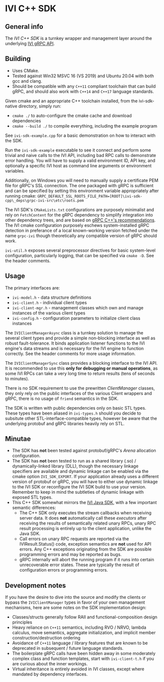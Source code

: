 # IVI C++ SDK

## General info
The *IVI C++ SDK* is a turnkey wrapper and management layer around the underlying [IVI gRPC API](https://github.com/MythicalGames/ivi-sdk-proto/).

## Building

* Uses CMake.
* Tested against Win32 MSVC 16 (VS 2019) and Ubuntu 20.04 with both gcc and clang.
* Should be compatible with any `C++11` compliant toolchain that can build gRPC, and should also work with `C++14` and `C++17` language standards.

Given cmake and an appropriate C++ toolchain installed, from the ivi-sdk-native directory, simply run:
* `cmake ./` to auto-configure the cmake cache and download dependencies
* `cmake --build ./` to compile everything, including the example program

See `ivi-sdk-example.cpp` for a basic demonstration on how to interact with the SDK.

Run the `ivi-sdk-example` executable to see it connect and perform some trivial and naive calls to the IVI API, including bad RPC calls to demonstrate error handling.  You will have to supply a valid environment ID, API key, and optionally a specific IVI host as command line arguments or environment variables.

Additionally, on Windows you will need to manually supply a certificate PEM file for gRPC's SSL connection. The one packaged with gRPC is sufficient and can be specified by setting this environment variable appropriately after running cmake:
```GRPC_DEFAULT_SSL_ROOTS_FILE_PATH=[ROOT]\ivi-sdk-cpp\_deps\grpc-ivi-src\etc\roots.pem```

The IVI SDK's `CMakeLists.txt` configurations are purposely minimalist and rely on `FetchContent` for the gRPC dependency to simplify integration into other dependency trees, and are based on [gRPC C++'s recommendations](https://github.com/grpc/grpc/tree/master/src/cpp).  The IVI cmake configuration purposely eschews system-installed gRPC detection in preferance of a local known-working version fetched under the name `grpc-ivi` though theoretically any compatible version of gRPC should work.

`ivi-util.h` exposes several preprocessor directives for basic system-level configuration, particularly logging, that can be specified via `cmake -D`.  See the header comments.

## Usage

The primary interfaces are:
* `ivi-model.h` - data structure definitions
* `ivi-client.h` - individual client types
* `ivi-client-mgr.h` - management classes which own and manage instances of the various client types
* `ivi-config.h` - configuration parameters to initialize client class instances

The `IVIClientManagerAsync` class is a turnkey solution to manage the several client types and provide a simple non-blocking interface as well as robust fault-tolerance.  It binds application listener functions to the IVI engine's data streams and is necessary for the IVI engine to function correctly.  See the header comments for more usage information.

The `IVIClientManagerSync` class provides a blocking interface to the IVI API.  It is recommended to use this **only for debugging or manual operations**, as some IVI RPCs can take a very long time to return results (tens of seconds to minutes).

There is no SDK requirement to use the prewritten _ClientManager_ classes, they only rely on the public interfaces of the various Client wrappers and gRPC, there is no usage of `friend` semantics in the SDK.

The SDK is written with public dependencies only on basic STL types.  These types have been aliased in `ivi-types.h` should you decide to subsitute other STL-interface-compatible types, however be aware that the underlying protobuf and gRPC libraries heavily rely on STL.

## Minutae

* The SDK has **not** been tested against protobuf/gRPC's _Arena_ allocation configuration.
* The SDK has **not** been tested to run as a shared library (.so) / dynamically-linked library (DLL), though the necessary linkage specifiers are available and dynamic linkage can be enabled via the cmake option `IVI_SDK_EXPORT`.  If your application already uses a different version of protobuf or gRPC, you will have to either use dynamic linkage to the IVI SDK or reconfigure the IVI SDK build to use your version.  Remember to keep in mind the subtleties of dynamic linkage with exposed STL types.
* This C++ SDK somewhat mirrors the [IVI Java SDK](https://github.com/MythicalGames/ivi-sdk-java), with a few important semantic differences:
  * The C++ SDK only executes the stream callbacks when receiving server data.  It does **not** automatically call these _executors_ after receiving the results of semantically related unary RPCs, unary RPC result processing is entirely up to the client application, unlike the Java SDK.
  * Call errors on unary RPC requests are reported via the IVIResult.Status() code, exception semantics are **not** used for API errors.  Any C++ exceptions originating from the SDK are possible programming errors and may be reported as bugs.
  * gRPC internally will abort the running program if it runs into certain unrecoverable error states.  These are typically the result of configuration errors or programming errors.
  
## Development notes

If you have the desire to dive into the source and modify the clients or bypass the `IVIClientManager` types in favor of your own management mechanisms, here are some notes on the SDK implementation design:
* Classes/structs generally follow RAII and functional-composition design principles
* Heavy reliance on `C++11` semantics, including RVO / NRVO, lambda calculus, move semantics, aggregate initialization, and implicit member construction/destruction ordering
* Avoidance of `C++11` language / library features that are known to be deprecated in subsequent / future language standards.
* The boilerplate gRPC calls have been hidden away in some moderately complex class and function templates, start with `ivi-client-t.h` if you are curious about the inner workings.
* Virtual inheritance is entirely avoided in IVI classes, except where mandated by dependency interfaces.


